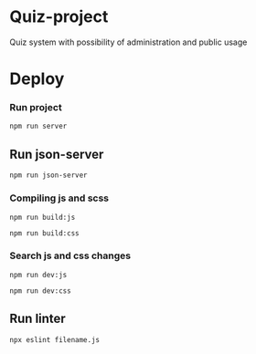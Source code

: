 # Quiz-project
Quiz system with possibility of administration and public usage

# Deploy

### Run project
`npm run server`

## Run json-server
`npm run json-server`

### Compiling js and scss
`npm run build:js`

`npm run build:css`

### Search js and css changes
`npm run dev:js`

`npm run dev:css`

## Run linter
`npx eslint filename.js`
